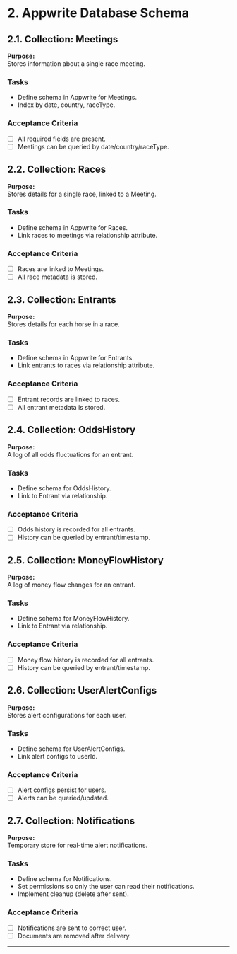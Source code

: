 # 2. Appwrite Database Schema

## 2.1. Collection: Meetings

**Purpose:**  
Stores information about a single race meeting.

### Tasks
- Define schema in Appwrite for Meetings.
- Index by date, country, raceType.

### Acceptance Criteria
- [ ] All required fields are present.
- [ ] Meetings can be queried by date/country/raceType.

## 2.2. Collection: Races

**Purpose:**  
Stores details for a single race, linked to a Meeting.

### Tasks
- Define schema in Appwrite for Races.
- Link races to meetings via relationship attribute.

### Acceptance Criteria
- [ ] Races are linked to Meetings.
- [ ] All race metadata is stored.

## 2.3. Collection: Entrants

**Purpose:**  
Stores details for each horse in a race.

### Tasks
- Define schema in Appwrite for Entrants.
- Link entrants to races via relationship attribute.

### Acceptance Criteria
- [ ] Entrant records are linked to races.
- [ ] All entrant metadata is stored.

## 2.4. Collection: OddsHistory

**Purpose:**  
A log of all odds fluctuations for an entrant.

### Tasks
- Define schema for OddsHistory.
- Link to Entrant via relationship.

### Acceptance Criteria
- [ ] Odds history is recorded for all entrants.
- [ ] History can be queried by entrant/timestamp.

## 2.5. Collection: MoneyFlowHistory

**Purpose:**  
A log of money flow changes for an entrant.

### Tasks
- Define schema for MoneyFlowHistory.
- Link to Entrant via relationship.

### Acceptance Criteria
- [ ] Money flow history is recorded for all entrants.
- [ ] History can be queried by entrant/timestamp.

## 2.6. Collection: UserAlertConfigs

**Purpose:**  
Stores alert configurations for each user.

### Tasks
- Define schema for UserAlertConfigs.
- Link alert configs to userId.

### Acceptance Criteria
- [ ] Alert configs persist for users.
- [ ] Alerts can be queried/updated.

## 2.7. Collection: Notifications

**Purpose:**  
Temporary store for real-time alert notifications.

### Tasks
- Define schema for Notifications.
- Set permissions so only the user can read their notifications.
- Implement cleanup (delete after sent).

### Acceptance Criteria
- [ ] Notifications are sent to correct user.
- [ ] Documents are removed after delivery.

---
